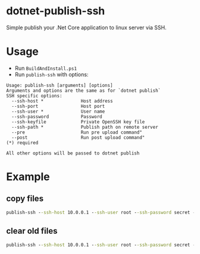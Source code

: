 # dotnet-publish-ssh

Simple publish your .Net Core application to linux server via SSH.

# Usage

* Run `BuildAndInstall.ps1`
* Run `publish-ssh` with options:
```
Usage: publish-ssh [arguments] [options]
Arguments and options are the same as for `dotnet publish`
SSH specific options:
  --ssh-host *              Host address
  --ssh-port                Host port
  --ssh-user *              User name
  --ssh-password            Password
  --ssh-keyfile             Private OpenSSH key file
  --ssh-path *              Publish path on remote server
  --pre                     Run pre upload command"
  --post                    Run post upload command"
(*) required

All other options will be passed to dotnet publish
```

# Example

## copy files
```cmd
publish-ssh --ssh-host 10.0.0.1 --ssh-user root --ssh-password secret --ssh-path /var/www/site`
```

## clear old files
```cmd
publish-ssh --ssh-host 10.0.0.1 --ssh-user root --ssh-password secret --ssh-path /var/www/site --pre "rm -rf /var/www/site/*"
```
